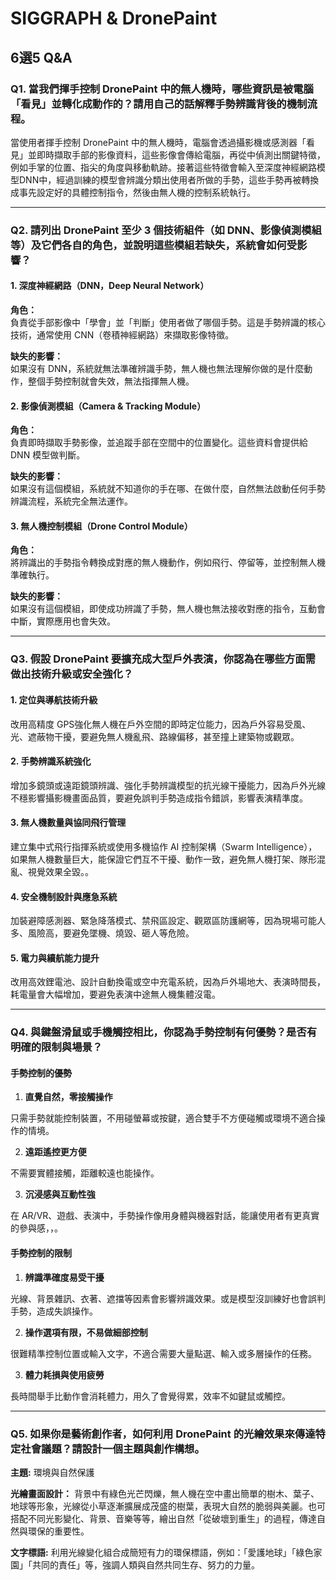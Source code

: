 # SIGGRAPH & DronePaint
## 6選5 Q&A
### Q1. 當我們揮手控制 DronePaint 中的無人機時，哪些資訊是被電腦「看見」並轉化成動作的？請用自己的話解釋手勢辨識背後的機制流程。
當使用者揮手控制 DronePaint 中的無人機時，電腦會透過攝影機或感測器「看見」並即時擷取手部的影像資料，這些影像會傳給電腦，再從中偵測出關鍵特徵，例如手掌的位置、指尖的角度與移動軌跡。接著這些特徵會輸入至深度神經網路模型DNN中，經過訓練的模型會辨識分類出使用者所做的手勢，這些手勢再被轉換成事先設定好的具體控制指令，然後由無人機的控制系統執行。

---
### Q2. 請列出 DronePaint 至少 3 個技術組件（如 DNN、影像偵測模組等）及它們各自的角色，並說明這些模組若缺失，系統會如何受影響？
#### 1. 深度神經網路（DNN，Deep Neural Network）
**角色：**  
負責從手部影像中「學會」並「判斷」使用者做了哪個手勢。這是手勢辨識的核心技術，通常使用 CNN（卷積神經網路）來擷取影像特徵。

**缺失的影響：**  
如果沒有 DNN，系統就無法準確辨識手勢，無人機也無法理解你做的是什麼動作，整個手勢控制就會失效，無法指揮無人機。

#### 2. 影像偵測模組（Camera & Tracking Module）
**角色：**  
負責即時擷取手勢影像，並追蹤手部在空間中的位置變化。這些資料會提供給 DNN 模型做判斷。

**缺失的影響：**  
如果沒有這個模組，系統就不知道你的手在哪、在做什麼，自然無法啟動任何手勢辨識流程，系統完全無法運作。

#### 3. 無人機控制模組（Drone Control Module）  
**角色：**  
將辨識出的手勢指令轉換成對應的無人機動作，例如飛行、停留等，並控制無人機準確執行。

**缺失的影響：**  
如果沒有這個模組，即使成功辨識了手勢，無人機也無法接收對應的指令，互動會中斷，實際應用也會失效。

---
### Q3. 假設 DronePaint 要擴充成大型戶外表演，你認為在哪些方面需做出技術升級或安全強化？
#### 1. 定位與導航技術升級
改用高精度 GPS強化無人機在戶外空間的即時定位能力，因為戶外容易受風、光、遮蔽物干擾，要避免無人機亂飛、路線偏移，甚至撞上建築物或觀眾。

#### 2. 手勢辨識系統強化
增加多鏡頭或遠距鏡頭辨識、強化手勢辨識模型的抗光線干擾能力，因為戶外光線不穩影響攝影機畫面品質，要避免誤判手勢造成指令錯誤，影響表演精準度。

#### 3. 無人機數量與協同飛行管理
建立集中式飛行指揮系統或使用多機協作 AI 控制架構（Swarm Intelligence），如果無人機數量巨大，能保證它們互不干擾、動作一致，避免無人機打架、隊形混亂、視覺效果全毀。。

#### 4. 安全機制設計與應急系統
加裝避障感測器、緊急降落模式、禁飛區設定、觀眾區防護網等，因為現場可能人多、風險高，要避免墜機、燒毀、砸人等危險。

#### 5. 電力與續航能力提升
改用高效鋰電池、設計自動換電或空中充電系統，因為戶外場地大、表演時間長，耗電量會大幅增加，要避免表演中途無人機集體沒電。

---
### Q4. 與鍵盤滑鼠或手機觸控相比，你認為手勢控制有何優勢？是否有明確的限制與場景？
#### 手勢控制的優勢
1. **直覺自然，零接觸操作**
   
只需手勢就能控制裝置，不用碰螢幕或按鍵，適合雙手不方便碰觸或環境不適合操作的情境。

2. **遠距遙控更方便**
   
不需要實體接觸，距離較遠也能操作。

3. **沉浸感與互動性強**
   
在 AR/VR、遊戲、表演中，手勢操作像用身體與機器對話，能讓使用者有更真實的參與感，，。

#### 手勢控制的限制
1. **辨識準確度易受干擾**
   
光線、背景雜訊、衣著、遮擋等因素會影響辨識效果。或是模型沒訓練好也會誤判手勢，造成失誤操作。

2. **操作選項有限，不易做細部控制**
   
很難精準控制位置或輸入文字，不適合需要大量點選、輸入或多層操作的任務。

3. **體力耗損與使用疲勞**
   
長時間舉手比動作會消耗體力，用久了會覺得累，效率不如鍵鼠或觸控。

---
### Q5. 如果你是藝術創作者，如何利用 DronePaint 的光繪效果來傳達特定社會議題？請設計一個主題與創作構想。
**主題:** 環境與自然保護

**光繪畫面設計：** 背景中有綠色光芒閃爍，無人機在空中畫出簡單的樹木、葉子、地球等形象，光線從小草逐漸擴展成茂盛的樹葉，表現大自然的脆弱與美麗。也可搭配不同光影變化、背景、音樂等等，繪出自然「從破壞到重生」的過程，傳達自然與環保的重要性。

**文字標語:** 利用光線變化組合成簡短有力的環保標語，例如：「愛護地球」「綠色家園」「共同的責任」等，強調人類與自然共同生存、努力的力量。

